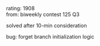 rating: 1908  
from: biweekly contest 125 Q3

solved after 10-min consideration

bug: forget branch initialization logic